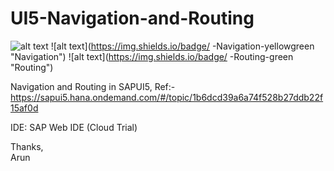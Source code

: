 # UI5-Navigation-and-Routing
![alt text](https://img.shields.io/badge/SAP-UI5-blue "SAPUI5") ![alt text](https://img.shields.io/badge/ -Navigation-yellowgreen "Navigation") ![alt text](https://img.shields.io/badge/ -Routing-green "Routing") 



Navigation and Routing in SAPUI5, Ref:-
https://sapui5.hana.ondemand.com/#/topic/1b6dcd39a6a74f528b27ddb22f15af0d

IDE: SAP Web IDE (Cloud Trial)

Thanks,</br>
Arun

